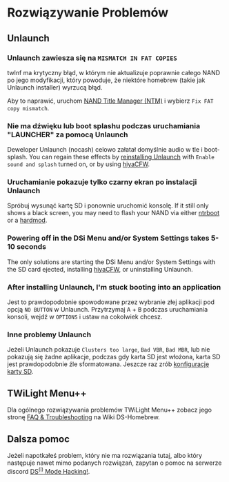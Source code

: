 # Rozwiązywanie Problemów

## Unlaunch

### Unlaunch zawiesza się na `MISMATCH IN FAT COPIES`

twlnf ma krytyczny błąd, w którym nie aktualizuje poprawnie całego NAND po jego modyfikacji, który powoduje, że niektóre homebrew (takie jak Unlaunch installer) wyrzucą błąd.

Aby to naprawić, uruchom [NAND Title Manager (NTM)](https://github.com/Epicpkmn11/NTM/releases) i wybierz `Fix FAT copy mismatch`.

### Nie ma dźwięku lub boot splashu podczas uruchamiania "LAUNCHER" za pomocą Unlaunch

Deweloper Unlaunch (nocash) celowo załatał domyślnie audio w tle i boot-splash. You can regain these effects by [reinstalling Unlaunch](installing-unlaunch.html) with `Enable sound and splash` turned on, or by using [hiyaCFW](https://wiki.ds-homebrew.com/hiyacfw/installing).

### Uruchamianie pokazuje tylko czarny ekran po instalacji Unlaunch

Spróbuj wysunąć kartę SD i ponownie uruchomić konsolę. If it still only shows a black screen, you may need to flash your NAND via either [ntrboot](https://wiki.ds-homebrew.com/ds-index/ntrboot) or a [hardmod](https://wiki.ds-homebrew.com/ds-index/hardmod).

### Powering off in the DSi Menu and/or System Settings takes 5-10 seconds

The only solutions are starting the DSi Menu and/or System Settings with the SD card ejected, installing [hiyaCFW](https://wiki.ds-homebrew.com/hiyacfw/installing), or uninstalling Unlaunch.

### After installing Unlaunch, I'm stuck booting into an application

Jest to prawdopodobnie spowodowane przez wybranie złej aplikacji pod opcją `NO BUTTON` w Unlaunch. Przytrzymaj <kbd class="face">A</kbd> + <kbd class="face">B</kbd> podczas uruchamiania konsoli, wejdź w `OPTIONS` i ustaw na cokolwiek chcesz.

### Inne problemy Unlaunch

Jeżeli Unlaunch pokazuje `Clusters too large`, `Bad VBR`, `Bad MBR`, lub nie pokazują się żadne aplikacje, podczas gdy karta SD jest włożona, karta SD jest prawdopodobnie źle sformatowana. Jeszcze raz zrób [konfigurację karty SD](sd-card-setup.html).

## TWiLight Menu++

Dla ogólnego rozwiązywania problemów TWiLight Menu++ zobacz jego stronę [FAQ & Troubleshooting](https://wiki.ds-homebrew.com/twilightmenu/faq) na Wiki DS-Homebrew.

## Dalsza pomoc

Jeżeli napotkałeś problem, który nie ma rozwiązania tutaj, albo który następuje nawet mimo podanych rozwiązań, zapytan o pomoc na serwerze discord [DS<sup>(i)</sup> Mode Hacking!](https://discord.gg/fCzqcWteC4).
